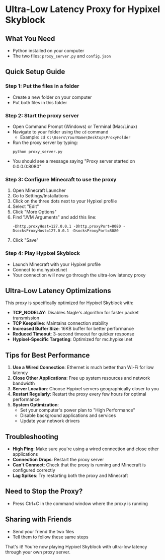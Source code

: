 # Ultra-Low Latency Proxy for Hypixel Skyblock

## What You Need
- Python installed on your computer
- The two files: `proxy_server.py` and `config.json`

## Quick Setup Guide

### Step 1: Put the files in a folder
- Create a new folder on your computer
- Put both files in this folder

### Step 2: Start the proxy server
- Open Command Prompt (Windows) or Terminal (Mac/Linux)
- Navigate to your folder using the `cd` command
  - Example: `cd C:\Users\YourName\Desktop\ProxyFolder`
- Run the proxy server by typing:
  ```
  python proxy_server.py
  ```
- You should see a message saying "Proxy server started on 0.0.0.0:8080"

### Step 3: Configure Minecraft to use the proxy
1. Open Minecraft Launcher
2. Go to Settings/Installations
3. Click on the three dots next to your Hypixel profile
4. Select "Edit"
5. Click "More Options"
6. Find "JVM Arguments" and add this line:
   ```
   -Dhttp.proxyHost=127.0.0.1 -Dhttp.proxyPort=8080 -DsocksProxyHost=127.0.0.1 -DsocksProxyPort=8080
   ```
7. Click "Save"

### Step 4: Play Hypixel Skyblock
- Launch Minecraft with your Hypixel profile
- Connect to mc.hypixel.net
- Your connection will now go through the ultra-low latency proxy

## Ultra-Low Latency Optimizations

This proxy is specifically optimized for Hypixel Skyblock with:

- **TCP_NODELAY**: Disables Nagle's algorithm for faster packet transmission
- **TCP Keepalive**: Maintains connection stability
- **Increased Buffer Size**: 16KB buffer for better performance
- **Reduced Timeout**: 3-second timeout for quicker response
- **Hypixel-Specific Targeting**: Optimized for mc.hypixel.net

## Tips for Best Performance

1. **Use a Wired Connection**: Ethernet is much better than Wi-Fi for low latency
2. **Close Other Applications**: Free up system resources and network bandwidth
3. **Server Location**: Choose Hypixel servers geographically closer to you
4. **Restart Regularly**: Restart the proxy every few hours for optimal performance
5. **System Optimization**:
   - Set your computer's power plan to "High Performance"
   - Disable background applications and services
   - Update your network drivers

## Troubleshooting

- **High Ping**: Make sure you're using a wired connection and close other applications
- **Connection Drops**: Restart the proxy server
- **Can't Connect**: Check that the proxy is running and Minecraft is configured correctly
- **Lag Spikes**: Try restarting both the proxy and Minecraft

## Need to Stop the Proxy?
- Press Ctrl+C in the command window where the proxy is running

## Sharing with Friends
- Send your friend the two files
- Tell them to follow these same steps

That's it! You're now playing Hypixel Skyblock with ultra-low latency through your own proxy server. 